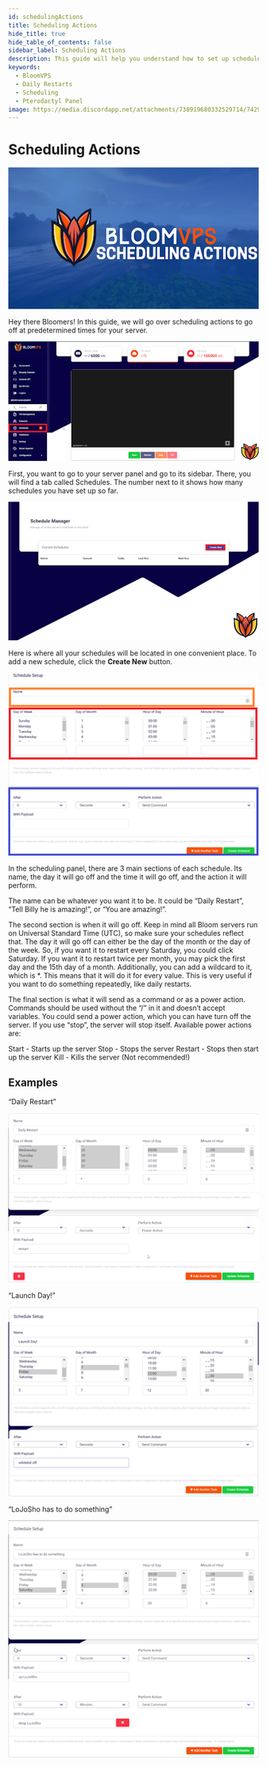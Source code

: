 ```yaml
---
id: schedulingActions
title: Scheduling Actions
hide_title: true
hide_table_of_contents: false
sidebar_label: Scheduling Actions
description: This guide will help you understand how to set up schedules, like daily restarts using the pterodactyl panel.
keywords:
  - BloomVPS
  - Daily Restarts
  - Scheduling
  - Pterodactyl Panel
image: https://media.discordapp.net/attachments/738919680332529714/742944515513385060/fIrk0CBBQH9dEuHoPwkojXlgNO-ru7Jzy9kfK911iOagw4yKpYGKhpTX8Zj0mjxZ_wCf80PGxx4uvvxY9kAu7UBCm7NOwG1ZfmBZ.png
---
```

# Scheduling Actions
![BloomVPS Scheduling Actions](../static/img/schedulingActions/schedulingActions1.png)

Hey there Bloomers! In this guide, we will go over scheduling actions to go off at predetermined times for your server. 

![BloomVPS Scheduling Actions](../static/img/schedulingActions/schedulingActions2.png)

First, you want to go to your server panel and go to its sidebar. There, you will find a tab called Schedules. The number next to it shows how many schedules you have set up so far. 

![BloomVPS Scheduling Actions](../static/img/schedulingActions/schedulingActions3.png)

Here is where all your schedules will be located in one convenient place. To add a new schedule, click the **Create New** button.

![BloomVPS Scheduling Actions](../static/img/schedulingActions/schedulingActions4.png)

In the scheduling panel, there are 3 main sections of each schedule. Its name, the day it will go off and the time it will go off, and the action it will perform.

The name can be whatever you want it to be. It could be “Daily Restart”, “Tell Billy he is amazing!”, or “You are amazing!”.

The second section is when it will go off. Keep in mind all Bloom servers run on Universal Standard Time (UTC), so make sure your schedules reflect that. The day it will go off can either be the day of the month or the day of the week. So, if you want it to restart every Saturday, you could click Saturday. If you want it to restart twice per month, you may pick the first day and the 15th day of a month. Additionally, you can add a wildcard to it, which is *. This means that it will do it for every value. This is very useful if you want to do something repeatedly, like daily restarts.

The final section is what it will send as a command or as a power action. Commands should be used without the “/” in it and doesn’t accept variables. You could send a power action, which you can have turn off the server. If you use “stop”, the server will stop itself. Available power actions are:

Start - Starts up the server
Stop - Stops the server
Restart - Stops then start up the server
Kill - Kills the server (Not recommended!)

## Examples

“Daily Restart”

![BloomVPS Scheduling Actions](../static/img/schedulingActions/schedulingActions5.png)

“Launch Day!”

![BloomVPS Scheduling Actions](../static/img/schedulingActions/schedulingActions6.png)

“LoJoSho has to do something”

![BloomVPS Scheduling Actions](../static/img/schedulingActions/schedulingActions7.png)
